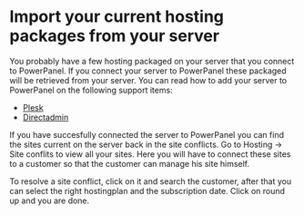 # Import your current hosting packages from your server

You probably have a few hosting packaged on your server that you connect to PowerPanel. If you connect your server to PowerPanel these packaged will be retrieved from your server. You can read how to add your server to PowerPanel on the following support items:
* [Plesk](/en/hosting/my_servers/add_plesk_server.md)
* [Directadmin](/en/hosting/my_servers/add_directadmin_server.md)

If you have succesfully connected the server to PowerPanel you can find the sites current on the server back in the site conflicts.
Go to Hosting -> Site conflits to view all your sites. Here you will have to connect these sites to a customer so that the customer can manage his site himself.

To resolve a site conflict, click on it and search the customer, after that you can select the right hostingplan and the subscription date. Click on round up and you are done.
